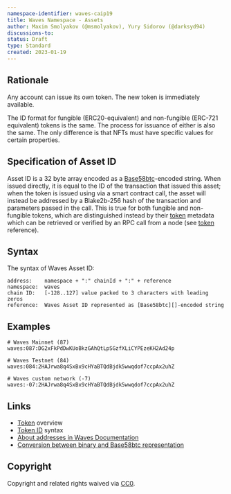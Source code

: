 ```yaml
---
namespace-identifier: waves-caip19
title: Waves Namespace - Assets
author: Maxim Smolyakov (@msmolyakov), Yury Sidorov (@darksyd94)
discussions-to:
status: Draft
type: Standard
created: 2023-01-19
---
```


## Rationale

Any account can issue its own token. The new token is immediately available.

The ID format for fungible (ERC20-equivalent) and non-fungible (ERC-721
equivalent) tokens is the same.  The process for issuance of either is also the
same. The only difference is that NFTs must have specific values for certain
properties.

## Specification of Asset ID

Asset ID is a 32 byte array encoded as a [Base58btc][]-encoded string. When
issued directly, it is equal to the ID of the transaction that issued this
asset; when the token is issued using via a smart contract call, the asset will
instead be addressed by a Blake2b-256 hash of the transaction and parameters
passed in the call. This is true for both fungible and non-fungible tokens,
which are distinguished instead by their [token][] metadata which can be
retrieved or verified by an RPC call from a node (see [token][] reference).

## Syntax

The syntax of Waves Asset ID:

```
address:    namespace + ":" chainId + ":" + reference
namespace:  waves
chain ID:   [-128..127] value packed to 3 characters with leading zeros
reference:  Waves Asset ID represented as [Base58btc][]-encoded string
```

## Examples

```
# Waves Mainnet (87)
waves:087:DG2xFkPdDwKUoBkzGAhQtLpSGzfXLiCYPEzeKH2Ad24p

# Waves Testnet (84)
waves:084:2HAJrwa8q4SxBx9cHYaBTQdBjdk5wwqdof7ccpAx2uhZ

# Waves custom network (-7)
waves:-07:2HAJrwa8q4SxBx9cHYaBTQdBjdk5wwqdof7ccpAx2uhZ
```

## Links

- [Token][token] overview
- [Token ID][token id] syntax
- [About addresses in Waves Documentation][address format]
- [Conversion between binary and Base58btc representation][base58btc]

[token]: https://docs.waves.tech/en/blockchain/token
[token id]: https://docs.waves.tech/en/blockchain/token/token-id
[address format]: https://docs.waves.tech/en/blockchain/account/address
[address checksum]: https://docs.waves.tech/en/blockchain/binary-format/address-binary-format
[base58btc]: https://en.bitcoin.it/wiki/Base58Check_encoding#Base58_symbol_chart

## Copyright

Copyright and related rights waived via [CC0](../LICENSE).
